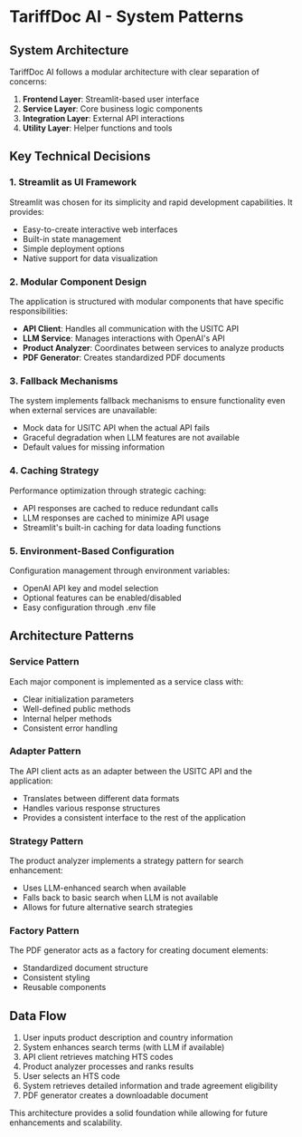 # TariffDoc AI - System Patterns

## System Architecture

TariffDoc AI follows a modular architecture with clear separation of concerns:

1. **Frontend Layer**: Streamlit-based user interface
2. **Service Layer**: Core business logic components
3. **Integration Layer**: External API interactions
4. **Utility Layer**: Helper functions and tools

## Key Technical Decisions

### 1. Streamlit as UI Framework

Streamlit was chosen for its simplicity and rapid development capabilities. It provides:
- Easy-to-create interactive web interfaces
- Built-in state management
- Simple deployment options
- Native support for data visualization

### 2. Modular Component Design

The application is structured with modular components that have specific responsibilities:
- **API Client**: Handles all communication with the USITC API
- **LLM Service**: Manages interactions with OpenAI's API
- **Product Analyzer**: Coordinates between services to analyze products
- **PDF Generator**: Creates standardized PDF documents

### 3. Fallback Mechanisms

The system implements fallback mechanisms to ensure functionality even when external services are unavailable:
- Mock data for USITC API when the actual API fails
- Graceful degradation when LLM features are not available
- Default values for missing information

### 4. Caching Strategy

Performance optimization through strategic caching:
- API responses are cached to reduce redundant calls
- LLM responses are cached to minimize API usage
- Streamlit's built-in caching for data loading functions

### 5. Environment-Based Configuration

Configuration management through environment variables:
- OpenAI API key and model selection
- Optional features can be enabled/disabled
- Easy configuration through .env file

## Architecture Patterns

### Service Pattern

Each major component is implemented as a service class with:
- Clear initialization parameters
- Well-defined public methods
- Internal helper methods
- Consistent error handling

### Adapter Pattern

The API client acts as an adapter between the USITC API and the application:
- Translates between different data formats
- Handles various response structures
- Provides a consistent interface to the rest of the application

### Strategy Pattern

The product analyzer implements a strategy pattern for search enhancement:
- Uses LLM-enhanced search when available
- Falls back to basic search when LLM is not available
- Allows for future alternative search strategies

### Factory Pattern

The PDF generator acts as a factory for creating document elements:
- Standardized document structure
- Consistent styling
- Reusable components

## Data Flow

1. User inputs product description and country information
2. System enhances search terms (with LLM if available)
3. API client retrieves matching HTS codes
4. Product analyzer processes and ranks results
5. User selects an HTS code
6. System retrieves detailed information and trade agreement eligibility
7. PDF generator creates a downloadable document

This architecture provides a solid foundation while allowing for future enhancements and scalability.
